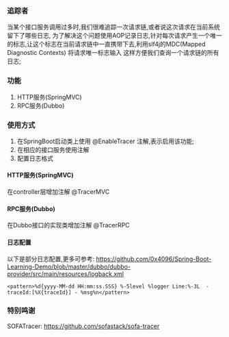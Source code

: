 
### 追踪者
当某个接口服务调用过多时,我们很难追踪一次请求链,或者说这次请求在当前系统留下了哪些日志,
为了解决这个问题使用AOP记录日志,针对每次请求产生一个唯一的标志,让这个标志在当前请求链中一直携带下去,利用slf4j的MDC(Mapped Diagnostic Contexts) 将请求唯一标志输入
这样方便我们查询一个请求链的所有日志;

### 功能
1. HTTP服务(SpringMVC)
2. RPC服务(Dubbo) 

### 使用方式
1. 在SpringBoot启动类上使用 @EnableTracer 注解,表示启用该功能;
2. 在相应的接口服务使用注解
3. 配置日志格式

#### HTTP服务(SpringMVC)
在controller层增加注解 @TracerMVC

#### RPC服务(Dubbo) 
在Dubbo接口的实现类增加注解 @TracerRPC

#### 日志配置
以下是部分日志配置,更多可参考: https://github.com/0x4096/Spring-Boot-Learning-Demo/blob/master/dubbo/dubbo-provider/src/main/resources/logback.xml
```
<pattern>%d{yyyy-MM-dd HH:mm:ss.SSS} %-5level %logger Line:%-3L  - traceId:[%X{traceId}] - %msg%n</pattern>
```

### 特别鸣谢
SOFATracer: https://github.com/sofastack/sofa-tracer